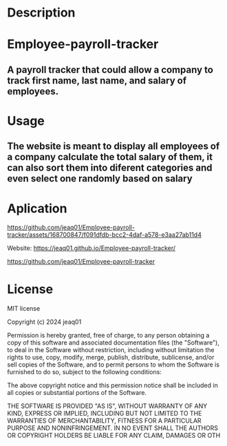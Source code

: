 # Description
# Employee-payroll-tracker
## A payroll tracker that could allow a company to track first name, last name, and salary of employees.

# Usage
## The website is meant to display all employees of a company calculate the total salary of them, it can also sort them into diferent categories and even select one randomly based on salary 

# Aplication
 


 

https://github.com/jeaq01/Employee-payroll-tracker/assets/168700847/f091dfdb-bcc2-4daf-a578-e3aa27ab11d4



 Website: https://jeaq01.github.io/Employee-payroll-tracker/

 https://github.com/jeaq01/Employee-payroll-tracker


# License
MIT license

Copyright (c) 2024 jeaq01

Permission is hereby granted, free of charge, to any person obtaining a copy of this software and associated documentation files (the "Software"), to deal in the Software without restriction, including without limitation the rights to use, copy, modify, merge, publish, distribute, sublicense, and/or sell copies of the Software, and to permit persons to whom the Software is furnished to do so, subject to the following conditions:

The above copyright notice and this permission notice shall be included in all copies or substantial portions of the Software.

THE SOFTWARE IS PROVIDED "AS IS", WITHOUT WARRANTY OF ANY KIND, EXPRESS OR IMPLIED, INCLUDING BUT NOT LIMITED TO THE WARRANTIES OF MERCHANTABILITY, FITNESS FOR A PARTICULAR PURPOSE AND NONINFRINGEMENT. IN NO EVENT SHALL THE AUTHORS OR COPYRIGHT HOLDERS BE LIABLE FOR ANY CLAIM, DAMAGES OR OTH
